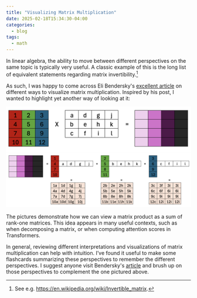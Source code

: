 ```yaml
---
title: "Visualizing Matrix Multiplication"
date: 2025-02-18T15:34:30-04:00
categories:
  - blog
tags:
  - math
---
```

In linear algebra, the ability to move between different perspectives on the same topic is typically very useful. A classic example of this is the long list of equivalent statements regarding matrix invertibility.[^1]

As such, I was happy to come across Eli Bendersky's [excellent article](https://eli.thegreenplace.net/2015/visualizing-matrix-multiplication-as-a-linear-combination/) on different ways to visualize matrix multiplication. Inspired by his post, I wanted to highlight yet another way of looking at it:

![Matrix Multiplication - Perspective 1](/assets/images/matmul1.png)
![Matrix Multiplication - Perspective 2](/assets/images/matmul2.png)

The pictures demonstrate how we can view a matrix product as a sum of rank-one matrices. This idea appears in many useful contexts, such as when decomposing a matrix, or when computing attention scores in Transformers. 

In general, reviewing different interpretations and visualizations of matrix multiplication can help with intuition. I’ve found it useful to make some flashcards summarizing these perspectives to remember the different perspectives. I suggest anyone visit Bendersky's [article](https://eli.thegreenplace.net/2015/visualizing-matrix-multiplication-as-a-linear-combination/) and brush up on those perspectives to complement the one pictured above.


[^1]: See e.g. https://en.wikipedia.org/wiki/Invertible_matrix.
